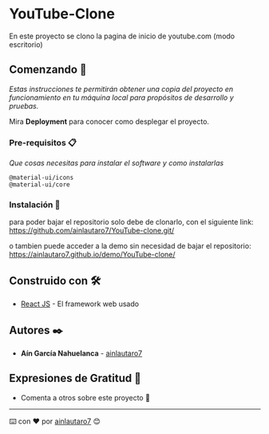 # YouTube-Clone

En este proyecto se clono la pagina de inicio de youtube.com (modo escritorio)

## Comenzando 🚀

_Estas instrucciones te permitirán obtener una copia del proyecto en funcionamiento en tu máquina local para propósitos de desarrollo y pruebas._

Mira **Deployment** para conocer como desplegar el proyecto.


### Pre-requisitos 📋

_Que cosas necesitas para instalar el software y como instalarlas_

```
@material-ui/icons
@material-ui/core
```

### Instalación 🔧

para poder bajar el repositorio solo debe de clonarlo, con el siguiente link:
https://github.com/ainlautaro7/YouTube-clone.git/

o tambien puede acceder a la demo sin necesidad de bajar el repositorio:
https://ainlautaro7.github.io/demo/YouTube-clone/

## Construido con 🛠️

* [React JS](https://es.reactjs.org/) - El framework web usado

## Autores ✒️

* **Aín García Nahuelanca** - [ainlautaro7](https://github.com/ainlautaro7)

## Expresiones de Gratitud 🎁

* Comenta a otros sobre este proyecto 📢



---
⌨️ con ❤️ por [ainlautaro7](https://github.com/ainlautaro7) 😊
